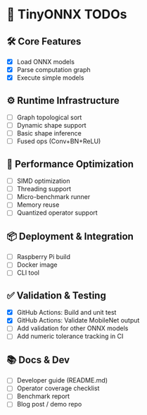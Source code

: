# 📅 TinyONNX TODOs

## 🛠️ Core Features
- [x] Load ONNX models
- [x] Parse computation graph
- [x] Execute simple models

## ⚙️ Runtime Infrastructure
- [ ] Graph topological sort
- [ ] Dynamic shape support
- [ ] Basic shape inference
- [ ] Fused ops (Conv+BN+ReLU)

## 🚀 Performance Optimization
- [ ] SIMD optimization
- [ ] Threading support
- [ ] Micro-benchmark runner
- [ ] Memory reuse
- [ ] Quantized operator support

## 📦 Deployment & Integration
- [ ] Raspberry Pi build
- [ ] Docker image
- [ ] CLI tool

## ✅ Validation & Testing
- [x] GitHub Actions: Build and unit test
- [x] GitHub Actions: Validate MobileNet output
- [ ] Add validation for other ONNX models
- [ ] Add numeric tolerance tracking in CI

## 📚 Docs & Dev
- [ ] Developer guide (README.md)
- [ ] Operator coverage checklist
- [ ] Benchmark report
- [ ] Blog post / demo repo
